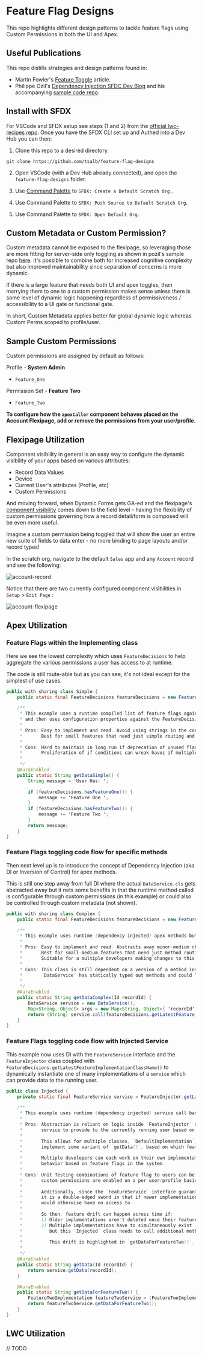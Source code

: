 # Feature Flag Designs

This repo highlights different design patterns to tackle feature flags using Custom Permissions in both the UI and Apex.

## Useful Publications

This repo distills strategies and design patterns found in:

-   Martin Fowler's [Feature Toggle](https://martinfowler.com/articles/feature-toggles.html) article.
-   Philippe Ozil's [Dependency Injection SFDC Dev Blog](https://developer.salesforce.com/blogs/2019/07/breaking-runtime-dependencies-with-dependency-injection.html) and his accompanying [sample code repo](https://github.com/pozil/apex-dependency-injection).

## Install with SFDX

For VSCode and SFDX setup see steps (1 and 2) from the [official lwc-recipes repo](https://github.com/trailheadapps/lwc-recipes#installing-recipes-using-salesforce-dx). Once you have the SFDX CLI set up and Authed into a Dev Hub you can then:

1. Clone this repo to a desired directory.

```
git clone https://github.com/tsalb/feature-flag-designs
```

2. Open VSCode (with a Dev Hub already connected), and open the `feature-flag-designs` folder.

3. Use [Command Palette](https://code.visualstudio.com/docs/getstarted/userinterface#_command-palette) to `SFDX: Create a Default Scratch Org` .

4. Use Command Palette to `SFDX: Push Source to Default Scratch Org`.

5. Use Command Palette to `SFDX: Open Default Org`.

## Custom Metadata or Custom Permission?

Custom metadata cannot be exposed to the flexipage, so leveraging those are more fitting for server-side only toggling as shown in pozil's sample repo [here](https://github.com/pozil/apex-dependency-injection/blob/290eacd69b4e8e11634cc7cb86479c8a61d8cf5f/src/main/default/classes/ShippingInjector.cls#L69). It's possible to combine both for increased cognitive complexity but also improved maintainability since separation of concerns is more dynamic.

If there is a large feature that needs both UI and apex toggles, then marrying them to one to a custom permission makes sense unless there is some level of dynamic logic happening regardless of permissiveness / accessibility to a UI gate or functional gate.

In short, Custom Metadata applies better for global dynamic logic whereas Custom Perms scoped to profile/user.

## Sample Custom Permissions

Custom permissions are assigned by default as follows:

Profile - **System Admin**

-   `Feature_One`

Permission Set - **Feature Two**

-   `Feature_Two`

**To configure how the `apexCaller` component behaves placed on the Account Flexipage, add or remove the permissions from your user/profile.**

## Flexipage Utilization

Component visibility in general is an easy way to configure the dynamic visibility of your apps based on various attributes:

-   Record Data Values
-   Device
-   Current User's attributes (Profile, etc)
-   Custom Permissions

And moving forward, when Dynamic Forms gets GA-ed and the flexipage's [component visibility](https://help.salesforce.com/articleView?id=lightning_page_components_visibility.htm&type=5) comes down to the field level - having the flexibility of custom permissions governing how a record detail/form is composed will be even more useful.

Imagine a custom permission being toggled that will show the user an entire new suite of fields to data enter - no more binding to page layouts and/or record types!

In the scratch org, navigate to the default `Sales` app and any `Account` record and see the following:

![account-record](/readme-images/account-one.png?raw=true)

Notice that there are two currently configured component visibilities in `Setup` > `Edit Page` :

![account-flexipage](/readme-images/account-two.png?raw=true)

## Apex Utilization

### Feature Flags within the Implementing class

Here we see the lowest complexity which uses `FeatureDecisions` to help aggregate the various permissions a user has access to at runtime.

The code is still route-able but as you can see, it's not ideal except for the simplest of use cases.

```java
public with sharing class Simple {
    public static final FeatureDecisions featureDecisions = new FeatureDecisions();

    /**
     * This example uses a runtime compiled list of feature flags against the current running user
     * and then uses configuration properties against the FeatureDecisions class to delegate feature gates
     *
     * Pros: Easy to implement and read. Avoid using strings in the config itself to determine code path.
     *       Best for small features that need just simple routing and not the entire class logic configured.
     *
     * Cons: Hard to maintain in long run if deprecation of unused flags is not properly maintained.
     *       Proliferation of if conditions can wreak havoc if multiple developers need to commit to the same file.
     *
     */
    @AuraEnabled
    public static String getDataSimple() {
        String message = 'User Has: ';

        if (featureDecisions.hasFeatureOne()) {
            message += 'Feature One ';
        }
        if (featureDecisions.hasFeatureTwo()) {
            message += 'Feature Two ';
        }
        return message;
    }
}
```

### Feature Flags toggling code flow for specific methods

Then next level up is to introduce the concept of Dependency Injection (aka DI or Inversion of Control) for apex methods.

This is still one step away from full DI where the actual `DataService.cls` gets abstracted away but it nets some benefits in that the runtime method called is configurable through custom permissions (in this example) or could also be controlled through custom metadata (not shown).

```java
public with sharing class Complex {
    public static final FeatureDecisions featureDecisions = new FeatureDecisions();

    /**
     * This example uses runtime (dependency injected) apex methods but a compiled dependency on the class.
     *
     * Pros: Easy to implement and read. Abstracts away minor-medium changing implementation to the Callable class
     *       Best for small-medium features that need just method routing and not the entire class re-configured.
     *       Suitable for a multiple developers making changes to this class, but merge conflicts can arise on `DataService`
     *
     * Cons: This class is still dependent on a version of a method inside `DataService`
     *       `DataService` has statically typed out methods and could lead to tech debt it not pruned over time.
     *
     */
    @AuraEnabled
    public static String getDataComplex(Id recordId) {
        DataService service = new DataService();
        Map<String, Object> args = new Map<String, Object>{ 'recordId' => recordId };
        return (String) service.call(featureDecisions.getLatestFeature(), args);
    }
}
```

### Feature Flags toggling code flow with Injected Service

This example now uses DI with the `FeatureService` interface and the `FeatureInjector` class coupled with `FeatureDecisions.getLatestFeatureImplementationClassName()` to dynamically instantiate one of many implementations of a `service` which can provide data to the running user.

```java
public class Injected {
    private static final FeatureService service = FeatureInjector.getLatestService();

    /**
     * This example uses runtime (dependency injected) service call based logic from the FeatureInjector class
     *
     * Pros: Abstraction is reliant on logic inside `FeatureInjector` and how it allocates what is defined as the "Latest"
     *       service to provide to the currently running user based on `FeatureDecisions` inside the injector class.
     *
     *       This allows for multiple classes, `DefaultImplementation`, `FeatureOneImplementation` etc. which all
     *       implement some variant of `getData()`, based on which feature flag(s) a user has enabled back to the user.
     *
     *       Multiple developers can each work on their own implementations of the same methods allowing for variability of
     *       behavior based on feature flags in the system.
     *
     * Cons: Unit Testing combinations of feature flag to users can be time consuming to test variations if one, two or multiple
     *       custom permissions are enabled on a per user/profile basis.
     *
     *       Additionally, since the `FeatureService` interface guarantees shared functionality across all implementations,
     *       it is a double-edged sword in that if newer implementations have exclusive features that older implementations
     *       would otherwise have no access to.
     *
     *       So then, feature drift can happen across time if:
     *       1) Older implementations aren't deleted once their feature flags are expired.
     *       2) Multiple implementations have to simultaneously exist (i.e. some users on Feature One and some on Feature Two)
     *          but this `Injected` class needs to call additional methods ONLY for those with the newer implementations.
     *
     *          This drift is highlighted in `getDataForFeatureTwo()`.
     *
     */
    @AuraEnabled
    public static String getData(Id recordId) {
        return service.getData(recordId);
    }

    @AuraEnabled
    public static String getDataForFeatureTwo() {
        FeatureTwoImplementation featureTwoService = (FeatureTwoImplementation) service;
        return featureTwoService.getDataForFeatureTwo();
    }
}
```

## LWC Utilization

// TODO
